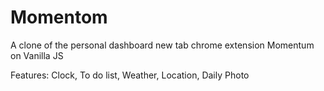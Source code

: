 # Momentom
A clone of the personal dashboard new tab chrome extension Momentum on Vanilla JS

Features:
Clock,
To do list,
Weather,
Location,
Daily Photo
